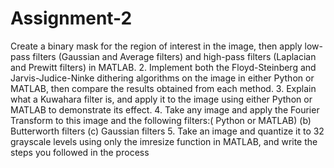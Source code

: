 # Assignment-2

Create a binary mask for the region of interest in the image, then apply low-pass
filters (Gaussian and Average filters) and high-pass filters (Laplacian and Prewitt
filters) in MATLAB.
2. Implement both the Floyd-Steinberg and Jarvis-Judice-Ninke dithering algorithms on
the image in either Python or MATLAB, then compare the results obtained from
each method.
3. Explain what a Kuwahara filter is, and apply it to the image using either Python or
MATLAB to demonstrate its effect.
4. Take any image and apply the Fourier Transform to this image and the following
filters:( Python or MATLAB)
(b) Butterworth filters
(c) Gaussian filters
5. Take an image and quantize it to 32 grayscale levels using only the imresize function
in MATLAB, and write the steps you followed in the process
